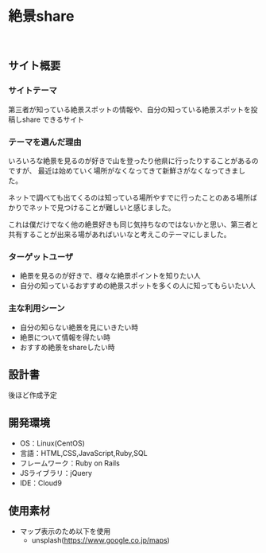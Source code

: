 # 絶景share
​
## サイト概要
### サイトテーマ
第三者が知っている絶景スポットの情報や、自分の知っている絶景スポットを投稿しshare
できるサイト
​
### テーマを選んだ理由
いろいろな絶景を見るのが好きで山を登ったり他県に行ったりすることがあるのですが、
最近は始めていく場所がなくなってきて新鮮さがなくなってきました。

ネットで調べても出てくるのは知っている場所やすでに行ったことのある場所ばかりでネットで見つけることが難しいと感じました。

これは僕だけでなく他の絶景好きも同じ気持ちなのではないかと思い、第三者と共有することが出来る場があればいいなと考えこのテーマにしました。

### ターゲットユーザ
- 絶景を見るのが好きで、様々な絶景ポイントを知りたい人
- 自分の知っているおすすめの絶景スポットを多くの人に知ってもらいたい人
​
### 主な利用シーン
- 自分の知らない絶景を見にいきたい時
- 絶景について情報を得たい時
- おすすめ絶景をshareしたい時
​
## 設計書
後ほど作成予定
​
## 開発環境
- OS：Linux(CentOS)
- 言語：HTML,CSS,JavaScript,Ruby,SQL
- フレームワーク：Ruby on Rails
- JSライブラリ：jQuery
- IDE：Cloud9
​
## 使用素材
- マップ表示のため以下を使用
  - unsplash(https://www.google.co.jp/maps)

